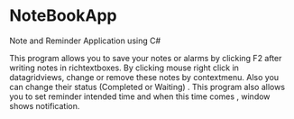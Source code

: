 # NoteBookApp
Note and Reminder Application using C#

This program allows you to save your notes or alarms by clicking F2 after writing notes in richtextboxes. 
By clicking mouse right click in datagridviews, change or remove these notes by contextmenu. Also you can change their status (Completed or Waiting) .
This program also allows you to set reminder intended time and when this time comes , window shows notification.
